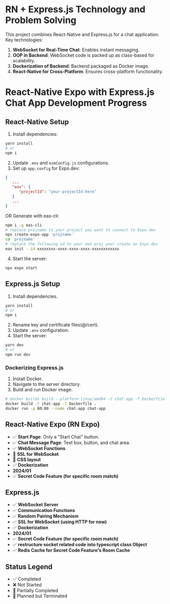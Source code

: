 
# RN + Express.js Technology and Problem Solving

This project combines React-Native and Express.js for a chat application. Key technologies:

1. **WebSocket for Real-Time Chat**: Enables instant messaging.
2. **OOP in Backend**: WebSocket code is packed up as class-based for scalability.
3. **Dockerization of Backend**: Backend packaged as Docker image.
4. **React-Native for Cross-Platform**: Ensures cross-platform functionality.

# React-Native Expo with Express.js Chat App Development Progress

## React-Native Setup
1. Install dependencies:
```bash
yarn install
# or
npm i
```
2. Update `.env` and `esmConfig.js` configurations.
3. Set up `app.config` for Expo.dev:
```json
{
   ...
   "eas": {
      "projectId": "your-projectId-here"
   }
   ...
}
```
OR Generate with eas-cli:
```bash
npm i -g eas-cli
# replace projname to your project you want to connect to Expo.dev
npx create-expo-app 'projname'
cd 'projname'
# replace the following id to your own proj your create on Expo.dev
eas init --id xxxxxxxx-xxxx-xxxx-xxxx-xxxxxxxxxxxx
```
4. Start the server:
```bash
npx expo start
```

## Express.js Setup
1. Install dependencies.
```bash
yarn install
# or
npm i
```
2. Rename key and certificate files(@/cert).
3. Update `.env` configuration.
4. Start the server:
```bash
yarn dev
# or 
npm run dev
```

### Dockerizing Express.js
1. Install Docker.
2. Navigate to the server directory.
3. Build and run Docker image:
```bash
# docker buildx build --platform linux/amd64 -t chat-app -f Dockerfile . 
docker build -t chat-app -f Dockerfile .
docker run -p 80:80 --name chat-app chat-app
```

## React-Native Expo (RN Expo)
- ✅ **Start Page**: Only a "Start Chat" button.
- ✅ **Chat Message Page**: Text box, button, and chat area.
- ✅ **WebSocket Functions**
- 🚫 **SSL for WebSocket**
- 🔘 **CSS layout**
- ✅ **Dockerization**
- **2024/01**
- ✅ **Secret Code Feature (for specific room match)**

## Express.js
- ✅ **WebSocket Server**
- ✅ **Communication Functions**
- ✅ **Random Pairing Mechanism**
- ✅ **SSL for WebSocket (using HTTP for now)**
- ✅ **Dockerization**
- **2024/01**
- ✅ **Secret Code Feature (for specific room match)**
- ✅ **restructure socket related code into typescript class Object**
- ✅ **Redis Cache for Secret Code Feature's Room Cache**

## Status Legend
- ✅ Completed
- ❌ Not Started
- 🔘 Partially Completed
- 🚫 Planned but Terminated
